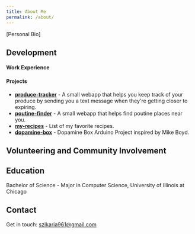 ```yaml
---
title: About Me
permalink: /about/
---
```


<!-- <img src="/images/youth.jpg" style="width: 400px; margin-bottom: 0px;"> -->
<!-- <span style="font-size: 0.7em; margin-top: 0px;">*Hacking into the mainframe circa 2004*</span> -->

[Personal Bio]

## <a name="dev"></a>Development

<!-- <span class="help-text">* List of proficient skills with deeper focus in **bold**</span><br>
**Node.js**, **ReactJS**, **Redux**, **Lodash**, **Python**, Django, **JavaScript**, **GraphQL**, **Redis**, **Elasticsearch**, **jQuery**, **AngularJS**, **Socket.io**, **D3.js**, **Express.js**, **Jest**, Mocha, Chai, Grunt/Gulp/Webpack, **bash**, **Postgres**, MySQL, **MongoDB**, **Mongoose**, TFS, **git**, SVN, Clojure, ClojureScript, Leiningen, Reagent, Reframe, **HTML5**, **CSS3**, SCSS, AWS EC2/RDS/S3, Google Cloud, **Heroku**, IBM Cloud/Watson APIs, LaTeX, PHP, Wordpress, Java, C#, ASP.NET MVC, Loggly, Bugsnag, Sentry, Travis CI, Circle CI, Botkit, Electron.io, **REST**, **OAuth**, JWT, **Bootstrap**, **Material UI**, Flexgrid, Raspberry Pi, **ST3**, Visual Studio, Jekyll, **Processing**, Postman -->

#### <a name="work"></a>Work Experience

<!-- **Full Stack Developer** - Pelmorex Corp., _Toronto, Ontario – January 2019 to Present_
- Use React (incl. ES6, Functional Components, Await/Async, Context, and more), Redux, Lodash, Material UI, MongoDB, Elasticsearch, Redis and various other modern full-stack technologies to perform bug fixes, optimizations, bug tracking and comprehensive feature implementations on EngageFront (DSP) for Console Team
- Participate in Scrum/Agile development life-cycle with related scrum ceremonies (estimation, sprint planning, retrospectives, etc.) and manage project work with JIRA. Collaborate with Data Science, Bidder and Infrastructure teams
- Build and maintain internal development scripts, easy to use CLIs for various development task automation (incl. application deploys), documentation and complex realtime monitoring tools
- Develop a deeper understanding of AdTech industry (general domain, reporting, DSP/DMPs, exchanges, publishers, advertisers, performance metrics, ad operations, etc.)

**Software Developer** – DIVE Networks, _Toronto, Ontario – Sep 2016 to Sep 2017_
- Used Botkit, Slack API (Web, RTM and Events), Python and Node.js to build a secure chat bot server and Slack integration that interacts with DIVE's content management system.
- Performed general bug fixing/debugging and feature work for Team DIVE, DIVE Player and DIVE Dashboard which utilize technologies, languages and frameworks such as Clojure, ClojureScript, Leiningen, Garden, Django (Python), React (Reagent, Reframe), Sentry and JavaScript. -->

#### <a name="projects"></a>Projects

- **[produce-tracker](https://github.com/szikaria961/produce-tracker)** - A small webapp that helps you keep track of your produce by sending you a text message when they're getting closer to expiring.
- **[poutine-finder](https://github.com/szikaria961/poutine-finder)** - A small webapp that helps find poutine places near you.
- **[my-recipes](https://github.com/szikaria961/my-recipes)** - List of my favorite recipes.
- **[dopamine-box](https://github.com/szikaria961/dopamine-box)** - Dopamine Box Arduino Project inspired by Mike Boyd.

## <a name="volunteering"></a>Volunteering and Community Involvement

<!-- **Tech Enthusiast, Organizer** - [Introspective Code](http://github.com/introspective-code), _Toronto, Ontario – August 2014 to Present_

**Nourishment Volunteer** – Recreation Therapy – West Park Healthcare Centre, _Toronto, Ontario – August 2013 to December 2014_ -->

## <a name="education"></a>Education

Bachelor of Science - Major in Computer Science, University of Illinois at Chicago

## <a name="contact"></a>Contact

Get in touch: [szikaria961@gmail.com](mailto:szikaria961@gmail.com)



